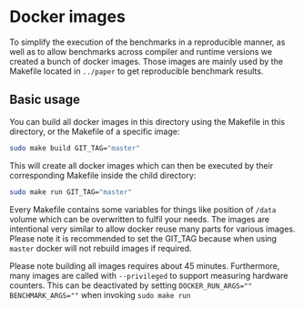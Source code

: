 # Docker images

To simplify the execution of the benchmarks in a reproducible manner, as well as to allow benchmarks across
compiler and runtime versions we created a bunch of docker images. Those images are mainly used by the Makefile
located in ```../paper``` to get reproducible benchmark results.

## Basic usage

You can build all docker images in this directory using the Makefile in this directory, or the Makefile of a specific image:

```bash
sudo make build GIT_TAG="master"
```

This will create all docker images which can then be executed by their corresponding Makefile inside the child directory:

```bash
sudo make run GIT_TAG="master"
```

Every Makefile contains some variables for things like position of ```/data``` volume which can be overwritten to fulfil
your needs. The images are intentional very similar to allow docker reuse many parts for various images. Please note it
is recommended to set the GIT_TAG because when using ```master``` docker will not rebuild images if required.

Please note building all images requires about 45 minutes. Furthermore, many images are called with ```--privileged``` to
support measuring hardware counters. This can be deactivated by setting ```DOCKER_RUN_ARGS="" BENCHMARK_ARGS=""```
when invoking ```sudo make run```
